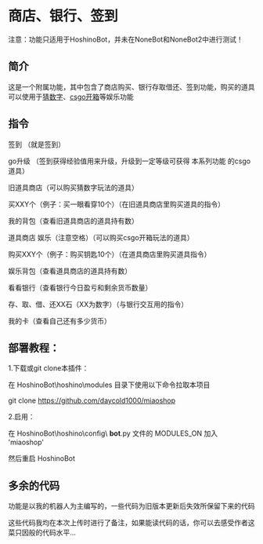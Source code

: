 # 商店、银行、签到
注意：功能只适用于HoshinoBot，并未在NoneBot和NoneBot2中进行测试！

## 简介
这是一个附属功能，其中包含了商店购买、银行存取借还、签到功能，购买的道具可以使用于[猜数字](https://github.com/daycold1000/caishuzi)、[csgo开箱](https://github.com/daycold1000/csgo-nb)等娱乐功能

## 指令
签到 （就是签到）

go升级 （签到获得经验值用来升级，升级到一定等级可获得  本系列功能  的csgo道具）

旧道具商店（可以购买猜数字玩法的道具）

买XXY个（例子：买一眼看穿10个）（在旧道具商店里购买道具的指令）

我的背包（查看旧道具商店的道具持有数）

道具商店 娱乐（注意空格）（可以购买csgo开箱玩法的道具）

购买XXY个（例子：购买钥匙10个）（在道具商店里购买道具指令）

娱乐背包（查看道具商店的道具持有数）

看看银行（查看银行今日盈亏和剩余货币数量）

存、取、借、还XX石（XX为数字）（与银行交互用的指令）

我的卡（查看自己还有多少货币）

## 部署教程：
1.下载或git clone本插件：

在 HoshinoBot\hoshino\modules 目录下使用以下命令拉取本项目

git clone https://github.com/daycold1000/miaoshop

2.启用：

在 HoshinoBot\hoshino\config\ **bot**.py 文件的 MODULES_ON 加入 'miaoshop'

然后重启 HoshinoBot

## 多余的代码
功能是以我的机器人为主编写的，一些代码为旧版本更新后失效所保留下来的代码

这些代码我均在本次上传时进行了备注，如果能读代码的话，你可以去感受作者这菜只因般的代码水平...
